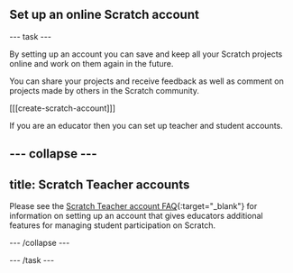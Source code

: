## Set up an online Scratch account

--- task ---

By setting up an account you can save and keep all your Scratch projects online and work on them again in the future. 

You can share your projects and receive feedback as well as comment on projects made by others in the Scratch community.

[[[create-scratch-account]]]

If you are an educator then you can set up teacher and student accounts. 

--- collapse ---
---
title: Scratch Teacher accounts
---

Please see the [Scratch Teacher account FAQ](https://scratch.mit.edu/educators/faq){:target="_blank"} for information on setting up an account that gives educators additional features for managing student participation on Scratch.

--- /collapse ---

--- /task ---
